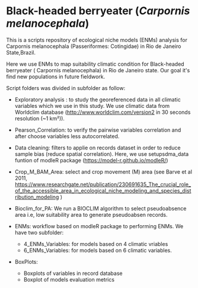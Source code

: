# Black-headed berryeater (*Carpornis melanocephala*)
This is a scripts repository of ecological niche models (ENMs) analysis for Carpornis melanocephala (Passeriformes: Cotingidae) in Rio de Janeiro State,Brazil.

Here we use ENMs to map suitability climatic condition for Black-headed berryeater ( Carpornis melanocephala) in Rio de Janeiro state. Our goal it's find new  populations in future fieldwork.

Script folders was divided in subfolder as follow:

- Exploratory analysis : to study the georeferenced data in all climatic variables which we use in this study. We use climatic data from Worldclim database (http://www.worldclim.com/version2 in 30 seconds resolution (~1 km²)).

- Pearson_Correlation: to verify the pairwise variables correlation and after choose variables less autocorrelated.

- Data cleaning: filters to applie on records dataset in order to reduce sample bias (reduce spatial correlation). Here, we use setupsdma_data funtion of modleR package (https://model-r.github.io/modleR/)

- Crop_M_BAM_Area: select and crop movement (M) area  (see  Barve et al 2011, https://www.researchgate.net/publication/230691635_The_crucial_role_of_the_accessible_area_in_ecological_niche_modeling_and_species_distribution_modeling )

- Bioclim_for_PA: We run a BIOCLIM algorithm to select pseudoabsence area  i.e, low suitability area to generate pseudoabsen records.

- ENMs: workflow based on modleR package to performing ENMs. We have two subfolder:

    - 4_ENMs_Variables: for models based on 4 climatic vriables  
    - 6_ENMs_Variables: for models based on 6 climatic variables.

- BoxPlots: 
 
    - Boxplots of variables in record database 
    - Boxplot of models evaluation metrics
